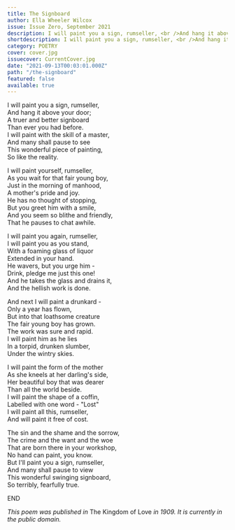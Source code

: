 ```yaml
---
title: The Signboard
author: Ella Wheeler Wilcox
issue: Issue Zero, September 2021
description: I will paint you a sign, rumseller, <br />And hang it above your door; <br /> A truer and better signboard <br />Than ever you had before. <br />I will paint with the skill of a master, <br />And many shall pause to see <br />This wonderful piece of painting, <br />So like the reality. <a href="https://www.havenspec.com/the-signboard/">[<i>...</i>]</a>
shortdescription: I will paint you a sign, rumseller, <br />And hang it above your door; <br /> A truer and better signboard <br />Than ever you had before. <br />I will paint with the skill of a master, <br />And many shall pause to see <br />This wonderful piece of painting, <br />So like the reality. <a href="https://www.havenspec.com/the-signboard/">[<i>...</i>]</a>
category: POETRY
cover: cover.jpg
issuecover: CurrentCover.jpg
date: "2021-09-13T00:03:01.000Z"
path: "/the-signboard"
featured: false
available: true
---
```


I will paint you a sign, rumseller,  
         And hang it above your door;  
    A truer and better signboard  
         Than ever you had before.  
    I will paint with the skill of a master,  
         And many shall pause to see  
    This wonderful piece of painting,  
         So like the reality.  

I will paint yourself, rumseller,  
         As you wait for that fair young boy,  
    Just in the morning of manhood,  
         A mother's pride and joy.  
    He has no thought of stopping,  
         But you greet him with a smile,  
    And you seem so blithe and friendly,  
         That he pauses to chat awhile.  

I will paint you again, rumseller,  
         I will paint you as you stand,  
    With a foaming glass of liquor  
         Extended in your hand.  
    He wavers, but you urge him -  
         Drink, pledge me just this one!  
    And he takes the glass and drains it,  
         And the hellish work is done.  

And next I will paint a drunkard -  
         Only a year has flown,  
    But into that loathsome creature  
         The fair young boy has grown.  
    The work was sure and rapid.  
         I will paint him as he lies  
    In a torpid, drunken slumber,  
         Under the wintry skies.  

I will paint the form of the mother  
         As she kneels at her darling's side,  
    Her beautiful boy that was dearer  
         Than all the world beside.  
    I will paint the shape of a coffin,  
         Labelled with one word - "Lost"  
    I will paint all this, rumseller,  
         And will paint it free of cost.  

The sin and the shame and the sorrow,  
         The crime and the want and the woe  
    That are born there in your workshop,  
         No hand can paint, you know.  
    But I'll paint you a sign, rumseller,  
         And many shall pause to view  
    This wonderful swinging signboard,  
         So terribly, fearfully true.  

END

*This poem was published in* The Kingdom of Love *in 1909. It is currently in the public domain.*